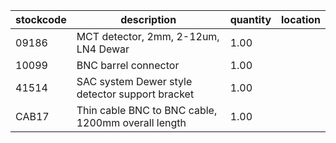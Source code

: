 |stockcode|description|quantity|location|
|---------|-----------|--------|--------|
|09186|MCT detector, 2mm, 2-12um, LN4 Dewar|1.00||
|10099|BNC barrel connector|1.00||
|41514|SAC system Dewer style detector support bracket|1.00||
|CAB17|Thin cable BNC to BNC cable, 1200mm overall length|1.00||
